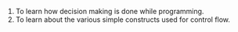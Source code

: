 1. To learn how decision making is done while programming.
2. To learn about the various simple constructs used for control flow. 